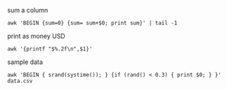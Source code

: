 sum a column

    awk 'BEGIN {sum=0} {sum= sum+$0; print sum}' | tail -1
    
print as money USD

    awk '{printf "$%.2f\n",$1}'
    
sample data
    
    awk 'BEGIN { srand(systime()); } {if (rand() < 0.3) { print $0; } }' data.csv
